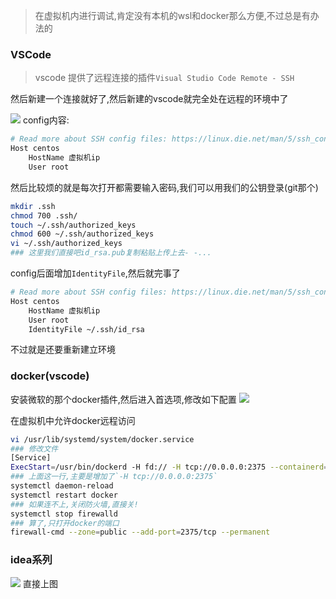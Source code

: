 > 在虚拟机内进行调试,肯定没有本机的wsl和docker那么方便,不过总是有办法的

### VSCode
> vscode 提供了远程连接的插件`Visual Studio Code Remote - SSH`

然后新建一个连接就好了,然后新建的vscode就完全处在远程的环境中了

![](../../img/screen/OH1IUV3NV\(LH7U\]H8N0WZ_E.png)
config内容:
```bash
# Read more about SSH config files: https://linux.die.net/man/5/ssh_config
Host centos
    HostName 虚拟机ip
    User root
```

然后比较烦的就是每次打开都需要输入密码,我们可以用我们的公钥登录(git那个)
```bash
mkdir .ssh
chmod 700 .ssh/
touch ~/.ssh/authorized_keys
chmod 600 ~/.ssh/authorized_keys      
vi ~/.ssh/authorized_keys 
### 这里我们直接吧id_rsa.pub复制粘贴上传上去- -...
```
config后面增加`IdentityFile`,然后就完事了
```bash
# Read more about SSH config files: https://linux.die.net/man/5/ssh_config
Host centos
    HostName 虚拟机ip
    User root
    IdentityFile ~/.ssh/id_rsa
```

不过就是还要重新建立环境

### docker(vscode)
安装微软的那个docker插件,然后进入首选项,修改如下配置
![](../../img/screen/6UVI\)HI6]~QXP33OMNWYSAF.png)

在虚拟机中允许docker远程访问
```bash
vi /usr/lib/systemd/system/docker.service
### 修改文件
[Service]
ExecStart=/usr/bin/dockerd -H fd:// -H tcp://0.0.0.0:2375 --containerd=/run/containerd/containerd.sock
### 上面这一行,主要是增加了`-H tcp://0.0.0.0:2375`
systemctl daemon-reload
systemctl restart docker
### 如果连不上,关闭防火墙,直接关!
systemctl stop firewalld
### 算了,只打开docker的端口
firewall-cmd --zone=public --add-port=2375/tcp --permanent
```

### idea系列
![](../../img/screen/7AOA\[T4P2V`Y9O3E9AR6~YN.png)
直接上图

